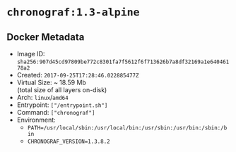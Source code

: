 # `chronograf:1.3-alpine`

## Docker Metadata

- Image ID: `sha256:907d45cd97809be772c8301fa7f5612f6f713626b7a8df32169a1e64046178a2`
- Created: `2017-09-25T17:28:46.022885477Z`
- Virtual Size: ~ 18.59 Mb  
  (total size of all layers on-disk)
- Arch: `linux`/`amd64`
- Entrypoint: `["/entrypoint.sh"]`
- Command: `["chronograf"]`
- Environment:
  - `PATH=/usr/local/sbin:/usr/local/bin:/usr/sbin:/usr/bin:/sbin:/bin`
  - `CHRONOGRAF_VERSION=1.3.8.2`
